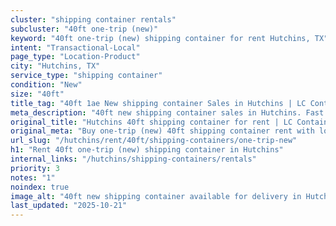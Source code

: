 ```yaml
---
cluster: "shipping container rentals"
subcluster: "40ft one-trip (new)"
keyword: "40ft one-trip (new) shipping container for rent Hutchins, TX"
intent: "Transactional-Local"
page_type: "Location-Product"
city: "Hutchins, TX"
service_type: "shipping container"
condition: "New"
size: "40ft"
title_tag: "40ft 1ae New shipping container Sales in Hutchins | LC Container"
meta_description: "40ft new shipping container sales in Hutchins. Fast delivery, competitive pricing. Serving shipping containers area. Quote ID: NL6. Call (214) 524-4168 for your free quote today."
original_title: "Hutchins 40ft shipping container for rent | LC Container"
original_meta: "Buy one-trip (new) 40ft shipping container rent with local delivery in Hutchins, TX. LC Container — local Since 2003. Request a fast quote today."
url_slug: "/hutchins/rent/40ft/shipping-containers/one-trip-new"
h1: "Rent 40ft one-trip (new) shipping container in Hutchins"
internal_links: "/hutchins/shipping-containers/rentals"
priority: 3
notes: "1"
noindex: true
image_alt: "40ft new shipping container available for delivery in Hutchins"
last_updated: "2025-10-21"
---
```


<!-- TODO: Add unique city/inventory copy, images, and internal links here. -->
